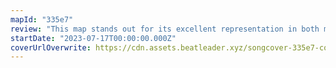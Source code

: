 ```yaml
---
mapId: "335e7"
review: "This map stands out for its excellent representation in both mapping and lights, with perfect synergy between the two and its very nice use of chains which fit the music beautifully! With a super-satisfying fitbeat diff with great movement and awesome downmaps and non-fitbeat diffs, there’s definitely something for everyone!"
startDate: "2023-07-17T00:00:00.000Z"
coverUrlOverwrite: https://cdn.assets.beatleader.xyz/songcover-335e7-cover.jpg
---
```

